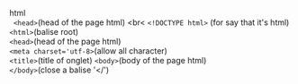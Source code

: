 html<br>
``` <head>```(head of the page html) <br<
```<!DOCTYPE html>``` (for say that it's html)<br>
```<html>```(balise root)<br>
```<head>```(head of the page html)<br>
```<meta charset='utf-8>```(allow all character)<br>
```<title>```(title of onglet)
```<body>```(body of the page html)<br>
```</body>```(close a balise '</')

   
